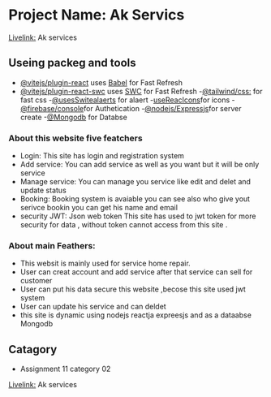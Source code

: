 # Project Name: Ak Servics
[Livelink:](https://home-repair-service-1989e.web.app/) Ak services


## Useing packeg and tools

- [@vitejs/plugin-react](https://github.com/vitejs/vite-plugin-react/blob/main/packages/plugin-react) uses [Babel](https://babeljs.io/) for Fast Refresh
- [@vitejs/plugin-react-swc](https://github.com/vitejs/vite-plugin-react/blob/main/packages/plugin-react-swc) uses [SWC](https://swc.rs/) for Fast Refresh
-[@tailwind/css:](https://tailwindcss.com/) for fast css
-[@usesSwitealaerts](https://sweetalert2.github.io/#examples) for alaert 
-[useReacIcons](https://www.npmjs.com/package/react-icons)for icons
-[@firebase/console](https://console.firebase.google.com/)for Authetication
-[@nodejs/Expressjs](https://expressjs.com/en/starter/hello-world.html)for server create 
-[@Mongodb](https://www.mongodb.com/cloud/atlas/register) for Databse


### About this website five featchers 
- Login: This site has login and registration system
- Add service: You can add service as well as you want but it will be only service
- Manage service: You can manage you service like edit and delet and update status
- Booking: Booking system is avaiable you can see also who give yout serivce bookin you can get his name and email
- security JWT: Json web token This site has used to jwt token for more security for data , without token cannot access from this site .

### About main Feathers:

- This websit is mainly used for service home repair.
- User can creat account and add service after that service can sell for customer
- User can put his data secure this website ,becose this site used jwt system
- User can update his service and can deldet 
- this site is dynamic using nodejs reactja expreesjs and as a dataabse Mongodb 

## Catagory 
- Assignment 11 category 02 

[Livelink:](https://home-repair-service-1989e.web.app/) Ak services
